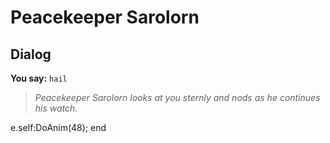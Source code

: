 # Peacekeeper Sarolorn


## Dialog

**You say:** `hail`



>*Peacekeeper Sarolorn looks at you sternly and nods as he continues his watch.*


e.self:DoAnim(48);
end

